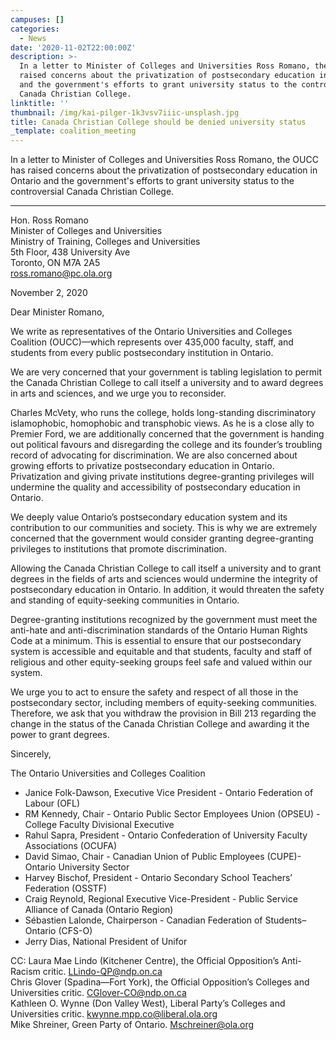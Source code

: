 ```yaml
---
campuses: []
categories:
  - News
date: '2020-11-02T22:00:00Z'
description: >-
  In a letter to Minister of Colleges and Universities Ross Romano, the OUCC has
  raised concerns about the privatization of postsecondary education in Ontario
  and the government's efforts to grant university status to the controversial
  Canada Christian College.
linktitle: ''
thumbnail: /img/kai-pilger-1k3vsv7iiic-unsplash.jpg
title: Canada Christian College should be denied university status
_template: coalition_meeting
---
```



In a letter to Minister of Colleges and Universities Ross Romano, the OUCC has raised concerns about the privatization of postsecondary education in Ontario and the government's efforts to grant university status to the controversial Canada Christian College.

***

Hon. Ross Romano  
Minister of Colleges and Universities  
Ministry of Training, Colleges and Universities  
5th Floor, 438 University Ave   
Toronto, ON M7A 2A5  
[ross.romano@pc.ola.org](mailto:ross.romano@pc.ola.org)

November 2, 2020

Dear Minister Romano,

We write as representatives of the Ontario Universities and Colleges Coalition (OUCC)—which represents over 435,000 faculty, staff, and students from every public postsecondary institution in Ontario.

We are very concerned that your government is tabling legislation to permit the Canada Christian College to call itself a university and to award degrees in arts and sciences, and we urge you to reconsider.

Charles McVety, who runs the college, holds long-standing discriminatory islamophobic, homophobic and transphobic views. As he is a close ally to Premier Ford, we are additionally concerned that the government is handing out political favours and disregarding the college and its founder’s troubling record of advocating for discrimination. We are also concerned about growing efforts to privatize postsecondary education in Ontario. Privatization and giving private institutions degree-granting privileges will undermine the quality and accessibility of postsecondary education in Ontario.

We deeply value Ontario’s postsecondary education system and its contribution to our communities and society. This is why we are extremely concerned that the government would consider granting degree-granting privileges to institutions that promote discrimination.

Allowing the Canada Christian College to call itself a university and to grant degrees in the fields of arts and sciences would undermine the integrity of postsecondary education in Ontario. In addition, it would threaten the safety and standing of equity-seeking communities in Ontario.

Degree-granting institutions recognized by the government must meet the anti-hate and anti-discrimination standards of the Ontario Human Rights Code at a minimum. This is essential to ensure that our postsecondary system is accessible and equitable and that students, faculty and staff of religious and other equity-seeking groups feel safe and valued within our system.

We urge you to act to ensure the safety and respect of all those in the postsecondary sector, including members of equity-seeking communities. Therefore, we ask that you withdraw the provision in Bill 213 regarding the change in the status of the Canada Christian College and awarding it the power to grant degrees.

Sincerely,

The Ontario Universities and Colleges Coalition

* Janice Folk-Dawson, Executive Vice President - Ontario Federation of Labour (OFL)
* RM Kennedy, Chair - Ontario Public Sector Employees Union (OPSEU) - College Faculty Divisional Executive
* Rahul Sapra, President - Ontario Confederation of University Faculty Associations (OCUFA)
* David Simao, Chair - Canadian Union of Public Employees (CUPE)- Ontario University Sector
* Harvey Bischof, President - Ontario Secondary School Teachers’ Federation (OSSTF)
* Craig Reynold, Regional Executive Vice-President - Public Service Alliance of Canada (Ontario Region)
* Sébastien Lalonde, Chairperson - Canadian Federation of Students–Ontario (CFS-O)
* Jerry Dias, National President of Unifor

CC: Laura Mae Lindo (Kitchener Centre), the Official Opposition’s Anti-Racism critic. [LLindo-QP@ndp.on.ca](mailto:LLindo-QP@ndp.on.ca)  
Chris Glover (Spadina—Fort York), the Official Opposition’s Colleges and Universities critic. [CGlover-CO@ndp.on.ca](mailto:CGlover-CO@ndp.on.ca)  
Kathleen O. Wynne (Don Valley West), Liberal Party’s Colleges and Universities critic. [kwynne.mpp.co@liberal.ola.org](mailto:kwynne.mpp.co@liberal.ola.org)  
Mike Shreiner, Green Party of Ontario. [Mschreiner@ola.org](mailto:Mschreiner@ola.org)

